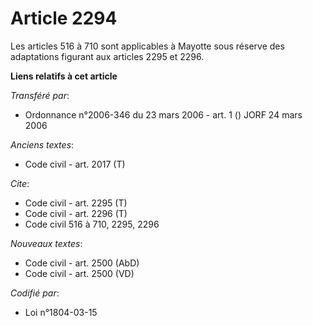 # Article 2294

Les articles 516 à 710 sont applicables à Mayotte sous réserve des adaptations figurant aux articles 2295 et 2296.

**Liens relatifs à cet article**

_Transféré par_:

  - Ordonnance n°2006-346 du 23 mars 2006 - art. 1 () JORF 24 mars 2006

_Anciens textes_:

  - Code civil - art. 2017 (T)

_Cite_:

  - Code civil - art. 2295 (T)
  - Code civil - art. 2296 (T)
  - Code civil 516 à 710, 2295, 2296

_Nouveaux textes_:

  - Code civil - art. 2500 (AbD)
  - Code civil - art. 2500 (VD)

_Codifié par_:

  - Loi n°1804-03-15
